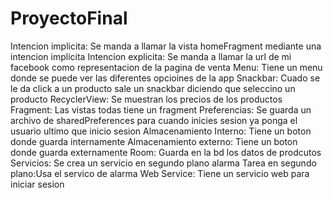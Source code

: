 # ProyectoFinal

Intencion implicita: Se manda a llamar la vista homeFragment mediante una intencion implicita
Intencion explicita: Se manda a llamar la url de mi facebook como representacion de la pagina de venta
Menu: Tiene un menu donde se puede ver las diferentes opcioines de la app
Snackbar: Cuado se le da click a un producto sale un snackbar diciendo que seleccino un producto
RecyclerView: Se muestran los precios de los productos
Fragment: Las vistas todas tiene un fragment
Preferencias: Se guarda un archivo de sharedPreferences para cuando inicies sesion ya ponga el usuario ultimo que inicio sesion
Almacenamiento Interno: Tiene un boton donde guarda internamente 
Almacenamiento externo: Tiene un boton donde guarda externamente
Room: Guarda en la bd los datos de prodcutos
Servicios: Se crea un servicio en segundo plano alarma
Tarea en segundo plano:Usa el servico de alarma
Web Service: Tiene un servicio web para iniciar sesion
